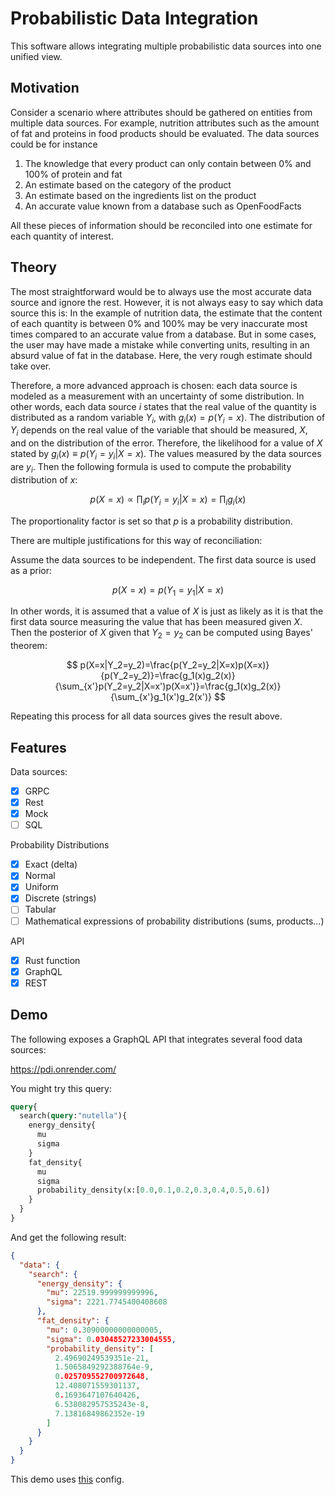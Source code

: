 # Probabilistic Data Integration

This software allows integrating multiple probabilistic data sources into one unified view.

## Motivation

Consider a scenario where attributes should be gathered on entities from multiple data sources. For example, nutrition attributes such as the amount of fat and proteins in food products should be evaluated. The data sources could be for instance

1. The knowledge that every product can only contain between 0% and 100% of protein and fat
2. An estimate based on the category of the product
3. An estimate based on the ingredients list on the product
4. An accurate value known from a database such as OpenFoodFacts

All these pieces of information should be reconciled into one estimate for each quantity of interest.

## Theory

The most straightforward would be to always use the most accurate data source and ignore the rest. However, it is not always easy to say which data source this is: In the example of nutrition data, the estimate that the content of each quantity is between 0% and 100% may be very inaccurate most times compared to an accurate value from a database. But in some cases, the user may have made a mistake while converting units, resulting in an absurd value of fat in the database. Here, the very rough estimate should take over.

Therefore, a more advanced approach is chosen: each data source is modeled as a measurement with an uncertainty of some distribution. In other words, each data source $i$ states that the real value of the quantity is distributed as a random variable $Y_i$, with $g_i(x)=p(Y_i=x)$. The distribution of $Y_i$ depends on the real value of the variable that should be measured, $X$, and on the distribution of the error. Therefore, the likelihood for a value of $X$ stated by $g_i(x)\equiv p(Y_i=y_i|X=x)$. The values measured by the data sources are $y_i$. Then the following formula is used to compute the probability distribution of $x$:

$$
p(X=x) \propto \prod_{i}p(Y_i=y_i|X=x)=\prod_{i}g_i(x)
$$

The proportionality factor is set so that $p$ is a probability distribution.

There are multiple justifications for this way of reconciliation:

Assume the data sources to be independent. The first data source is used as a prior:

$$
p(X=x)=p(Y_1=y_1|X=x)
$$

In other words, it is assumed that a value of $X$ is just as likely as it is that the first data source measuring the value that has been measured given $X$.
Then the posterior of $X$ given that $Y_2=y_2$ can be computed using Bayes' theorem:

$$
p(X=x|Y_2=y_2)=\frac{p(Y_2=y_2|X=x)p(X=x)}{p(Y_2=y_2)}=\frac{g_1(x)g_2(x)}{\sum_{x'}p(Y_2=y_2|X=x')p(X=x')}=\frac{g_1(x)g_2(x)}{\sum_{x'}g_1(x')g_2(x')}
$$

Repeating this process for all data sources gives the result above.

## Features

Data sources:

- [x] GRPC
- [x] Rest
- [x] Mock
- [ ] SQL

Probability Distributions

- [x] Exact (delta)
- [x] Normal
- [x] Uniform
- [x] Discrete (strings)
- [ ] Tabular
- [ ] Mathematical expressions of probability distributions (sums, products...)

API

- [x] Rust function
- [x] GraphQL
- [x] REST

## Demo

The following exposes a GraphQL API that integrates several food data sources:

https://pdi.onrender.com/

You might try this query:

```graphql
query{
  search(query:"nutella"){
    energy_density{
      mu
      sigma
    }
    fat_density{
      mu
      sigma
      probability_density(x:[0.0,0.1,0.2,0.3,0.4,0.5,0.6])
    }
  }
}
```
And get the following result:
```json
{
  "data": {
    "search": {
      "energy_density": {
        "mu": 22519.999999999996,
        "sigma": 2221.7745400408608
      },
      "fat_density": {
        "mu": 0.30900000000000005,
        "sigma": 0.03048527233004555,
        "probability_density": [
          2.49690249539351e-21,
          1.5065849292388764e-9,
          0.025709552700972648,
          12.408071559301137,
          0.1693647107640426,
          6.538082957535243e-8,
          7.13816849862352e-19
        ]
      }
    }
  }
}
```

This demo uses [this](example_configs/food/config.yaml) config.